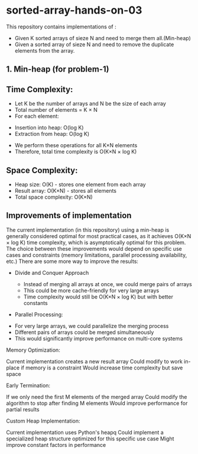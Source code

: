 # sorted-array-hands-on-03
This repository contains implementations of :
* Given K sorted arrays of sieze N and need to merge them all.(Min-heap)
* Given a sorted array of sieze N and need to remove the duplicate elements from the array.

## 1. Min-heap (for problem-1)
## Time Complexity:


* Let K be the number of arrays and N be the size of each array
* Total number of elements = K × N
* For each element:
-  Insertion into heap: O(log K)
-   Extraction from heap: O(log K)
* We perform these operations for all K×N elements
* Therefore, total time complexity is O(K×N × log K)
  
## Space Complexity:

* Heap size: O(K) - stores one element from each array
* Result array: O(K×N) - stores all elements
* Total space complexity: O(K×N)

## Improvements of implementation

The current implementation (in this repository) using a min-heap is generally considered optimal for most practical cases, as it achieves O(K×N × log K) time complexity, which is asymptotically optimal for this problem. The choice between these improvements would depend on specific use cases and constraints (memory limitations, parallel processing availability, etc.)
There are some more way to improve the results:
* Divide and Conquer Approach
  - Instead of merging all arrays at once, we could merge pairs of arrays
  - This could be more cache-friendly for very large arrays
  - Time complexity would still be O(K×N × log K) but with better constants


* Parallel Processing:
- For very large arrays, we could parallelize the merging process
- Different pairs of arrays could be merged simultaneously
- This would significantly improve performance on multi-core systems


Memory Optimization:

Current implementation creates a new result array
Could modify to work in-place if memory is a constraint
Would increase time complexity but save space


Early Termination:

If we only need the first M elements of the merged array
Could modify the algorithm to stop after finding M elements
Would improve performance for partial results


Custom Heap Implementation:

Current implementation uses Python's heapq
Could implement a specialized heap structure optimized for this specific use case
Might improve constant factors in performance



